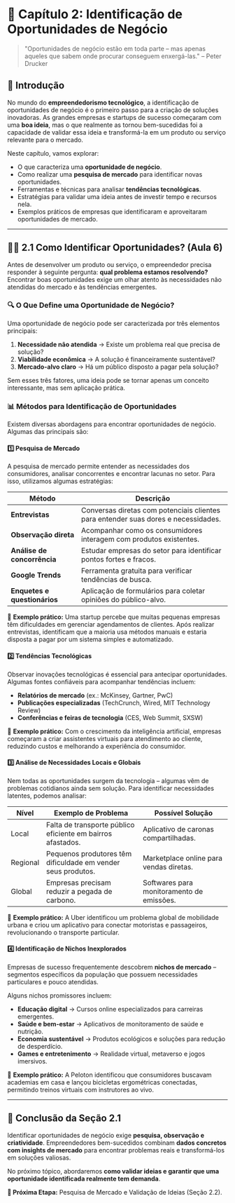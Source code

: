 # 📘 Capítulo 2: Identificação de Oportunidades de Negócio

> "Oportunidades de negócio estão em toda parte – mas apenas aqueles que sabem onde procurar conseguem enxergá-las." – Peter Drucker

## 📍 Introdução

No mundo do **empreendedorismo tecnológico**, a identificação de oportunidades de negócio é o primeiro passo para a criação de soluções inovadoras. As grandes empresas e startups de sucesso começaram com uma **boa ideia**, mas o que realmente as tornou bem-sucedidas foi a capacidade de validar essa ideia e transformá-la em um produto ou serviço relevante para o mercado.

Neste capítulo, vamos explorar:

- O que caracteriza uma **oportunidade de negócio**.
- Como realizar uma **pesquisa de mercado** para identificar novas oportunidades.
- Ferramentas e técnicas para analisar **tendências tecnológicas**.
- Estratégias para validar uma ideia antes de investir tempo e recursos nela.
- Exemplos práticos de empresas que identificaram e aproveitaram oportunidades de mercado.

------

## 🕵️‍♂️ 2.1 Como Identificar Oportunidades? (Aula 6)

Antes de desenvolver um produto ou serviço, o empreendedor precisa responder à seguinte pergunta: **qual problema estamos resolvendo?** Encontrar boas oportunidades exige um olhar atento às necessidades não atendidas do mercado e às tendências emergentes.

### 🔍 O Que Define uma Oportunidade de Negócio?

Uma oportunidade de negócio pode ser caracterizada por três elementos principais:

1. **Necessidade não atendida** → Existe um problema real que precisa de solução?
2. **Viabilidade econômica** → A solução é financeiramente sustentável?
3. **Mercado-alvo claro** → Há um público disposto a pagar pela solução?

Sem esses três fatores, uma ideia pode se tornar apenas um conceito interessante, mas sem aplicação prática.

### 📊 Métodos para Identificação de Oportunidades

Existem diversas abordagens para encontrar oportunidades de negócio. Algumas das principais são:

#### **1️⃣ Pesquisa de Mercado**

A pesquisa de mercado permite entender as necessidades dos consumidores, analisar concorrentes e encontrar lacunas no setor. Para isso, utilizamos algumas estratégias:

| **Método**                   | **Descrição**                                                |
| ---------------------------- | ------------------------------------------------------------ |
| **Entrevistas**              | Conversas diretas com potenciais clientes para entender suas dores e necessidades. |
| **Observação direta**        | Acompanhar como os consumidores interagem com produtos existentes. |
| **Análise de concorrência**  | Estudar empresas do setor para identificar pontos fortes e fracos. |
| **Google Trends**            | Ferramenta gratuita para verificar tendências de busca.      |
| **Enquetes e questionários** | Aplicação de formulários para coletar opiniões do público-alvo. |

📌 **Exemplo prático:** Uma startup percebe que muitas pequenas empresas têm dificuldades em gerenciar agendamentos de clientes. Após realizar entrevistas, identificam que a maioria usa métodos manuais e estaria disposta a pagar por um sistema simples e automatizado.

#### **2️⃣ Tendências Tecnológicas**

Observar inovações tecnológicas é essencial para antecipar oportunidades. Algumas fontes confiáveis para acompanhar tendências incluem:

- **Relatórios de mercado** (ex.: McKinsey, Gartner, PwC)
- **Publicações especializadas** (TechCrunch, Wired, MIT Technology Review)
- **Conferências e feiras de tecnologia** (CES, Web Summit, SXSW)

📌 **Exemplo prático:** Com o crescimento da inteligência artificial, empresas começaram a criar assistentes virtuais para atendimento ao cliente, reduzindo custos e melhorando a experiência do consumidor.

#### **3️⃣ Análise de Necessidades Locais e Globais**

Nem todas as oportunidades surgem da tecnologia – algumas vêm de problemas cotidianos ainda sem solução. Para identificar necessidades latentes, podemos analisar:

| **Nível** | **Exemplo de Problema**                                      | **Possível Solução**                      |
| --------- | ------------------------------------------------------------ | ----------------------------------------- |
| Local     | Falta de transporte público eficiente em bairros afastados.  | Aplicativo de caronas compartilhadas.     |
| Regional  | Pequenos produtores têm dificuldade em vender seus produtos. | Marketplace online para vendas diretas.   |
| Global    | Empresas precisam reduzir a pegada de carbono.               | Softwares para monitoramento de emissões. |

📌 **Exemplo prático:** A Uber identificou um problema global de mobilidade urbana e criou um aplicativo para conectar motoristas e passageiros, revolucionando o transporte particular.

#### **4️⃣ Identificação de Nichos Inexplorados**

Empresas de sucesso frequentemente descobrem **nichos de mercado** – segmentos específicos da população que possuem necessidades particulares e pouco atendidas.

Alguns nichos promissores incluem:

- **Educação digital** → Cursos online especializados para carreiras emergentes.
- **Saúde e bem-estar** → Aplicativos de monitoramento de saúde e nutrição.
- **Economia sustentável** → Produtos ecológicos e soluções para redução de desperdício.
- **Games e entretenimento** → Realidade virtual, metaverso e jogos imersivos.

📌 **Exemplo prático:** A Peloton identificou que consumidores buscavam academias em casa e lançou bicicletas ergométricas conectadas, permitindo treinos virtuais com instrutores ao vivo.

------

## 🔎 Conclusão da Seção 2.1

Identificar oportunidades de negócio exige **pesquisa, observação e criatividade**. Empreendedores bem-sucedidos combinam **dados concretos com insights de mercado** para encontrar problemas reais e transformá-los em soluções valiosas.

No próximo tópico, abordaremos **como validar ideias e garantir que uma oportunidade identificada realmente tem demanda**.

**🚀 Próxima Etapa:** Pesquisa de Mercado e Validação de Ideias (Seção 2.2).